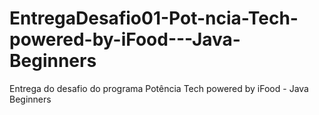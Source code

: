 # EntregaDesafio01-Pot-ncia-Tech-powered-by-iFood---Java-Beginners
Entrega do desafio do programa Potência Tech powered by iFood - Java Beginners
